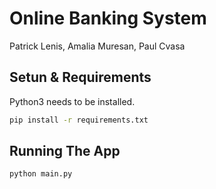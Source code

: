 # Online Banking System

Patrick Lenis, Amalia Muresan, Paul Cvasa

## Setun & Requirements

Python3 needs to be installed.

```bash
pip install -r requirements.txt
```

## Running The App

```bash
python main.py
```
